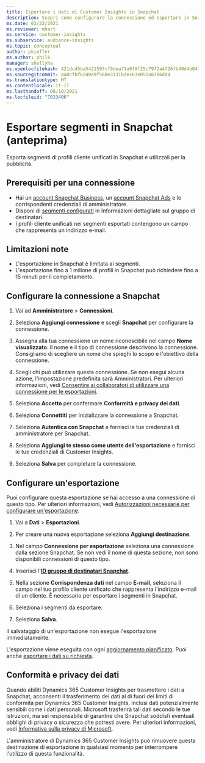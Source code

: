 ```yaml
---
title: Esportare i dati di Customer Insights in Snapchat
description: Scopri come configurare la connessione ed esportare in Snapchat.
ms.date: 03/22/2021
ms.reviewer: mhart
ms.service: customer-insights
ms.subservice: audience-insights
ms.topic: conceptual
author: pkieffer
ms.author: philk
manager: shellyha
ms.openlocfilehash: 421dcd5ba5421597cf9dea71a9f9f25c7972a4f26fb49d4b042f8667a317ab5d
ms.sourcegitcommit: aa0cfbf6240a9f560e3131bdec63e051a8786dd4
ms.translationtype: HT
ms.contentlocale: it-IT
ms.lasthandoff: 08/10/2021
ms.locfileid: "7033406"
---
```

# <a name="export-segments-to-snapchat-preview"></a>Esportare segmenti in Snapchat (anteprima)

Esporta segmenti di profili cliente unificati in Snapchat e utilizzali per la pubblicità. 

## <a name="prerequisites-for-a-connection"></a>Prerequisiti per una connessione

-   Hai un [account Snapchat Business](https://business.snapchat.com/), un [account Snapchat Ads](https://ads.snapchat.com/) e le corrispondenti credenziali di amministratore.
-   Disponi di [segmenti configurati](segments.md) in Informazioni dettagliate sul gruppo di destinatari.
-   I profili cliente unificati nei segmenti esportati contengono un campo che rappresenta un indirizzo e-mail.

## <a name="known-limitations"></a>Limitazioni note

- L'esportazione in Snapchat è limitata ai segmenti.
- L'esportazione fino a 1 milione di profili in Snapchat può richiedere fino a 15 minuti per il completamento. 

## <a name="set-up-connection-to-snapchat"></a>Configurare la connessione a Snapchat

1. Vai ad **Amministratore** > **Connessioni**.

1. Seleziona **Aggiungi connessione** e scegli **Snapchat** per configurare la connessione.

1. Assegna alla tua connessione un nome riconoscibile nel campo **Nome visualizzato**. Il nome e il tipo di connessione descrivono la connessione. Consigliamo di scegliere un nome che spieghi lo scopo e l'obiettivo della connessione.

1. Scegli chi può utilizzare questa connessione. Se non esegui alcuna azione, l'impostazione predefinita sarà Amministratori. Per ulteriori informazioni, vedi [Consentire ai collaboratori di utilizzare una connessione per le esportazioni](connections.md#allow-contributors-to-use-a-connection-for-exports).

1. Seleziona **Accetto** per confermare **Conformità e privacy dei dati**.

1. Seleziona **Connettiti** per inizializzare la connessione a Snapchat.

1. Seleziona **Autentica con Snapchat** e fornisci le tue credenziali di amministratore per Snapchat. 

1. Seleziona **Aggiungi te stesso come utente dell'esportazione** e fornisci le tue credenziali di Customer Insights.

1. Seleziona **Salva** per completare la connessione.

## <a name="configure-an-export"></a>Configurare un'esportazione

Puoi configurare questa esportazione se hai accesso a una connessione di questo tipo. Per ulteriori informazioni, vedi [Autorizzazioni necessarie per configurare un'esportazione](export-destinations.md#set-up-a-new-export).

1. Vai a **Dati** > **Esportazioni**.

1. Per creare una nuova esportazione seleziona **Aggiungi destinazione**.

1. Nel campo **Connessione per esportazione** seleziona una connessione dalla sezione Snapchat. Se non vedi il nome di questa sezione, non sono disponibili connessioni di questo tipo.

1. Inserisci l'[**ID gruppo di destinatari Snapchat**](https://businesshelp.snapchat.com/s/article/custom-audiences).

1. Nella sezione **Corrispondenza dati** nel campo **E-mail**, seleziona il campo nel tuo profilo cliente unificato che rappresenta l'indirizzo e-mail di un cliente. È necessario per esportare i segmenti in Snapchat.

1. Seleziona i segmenti da esportare. 

1. Seleziona **Salva**.

Il salvataggio di un'esportazione non esegue l'esportazione immediatamente.

L'esportazione viene eseguita con ogni [aggiornamento pianificato](system.md#schedule-tab). Puoi anche [esportare i dati su richiesta](export-destinations.md#run-exports-on-demand). 


## <a name="data-privacy-and-compliance"></a>Conformità e privacy dei dati

Quando abiliti Dynamics 365 Customer Insights per trasmettere i dati a Snapchat, acconsenti il trasferimento dei dati al di fuori dei limiti di conformità per Dynamics 365 Customer Insights, inclusi dati potenzialmente sensibili come i dati personali. Microsoft trasferirà tali dati secondo le tue istruzioni, ma sei responsabile di garantire che Snapchat soddisfi eventuali obblighi di privacy o sicurezza che potresti avere. Per ulteriori informazioni, vedi [Informativa sulla privacy di Microsoft](https://go.microsoft.com/fwlink/?linkid=396732).

L'amministratore di Dynamics 365 Customer Insights può rimuovere questa destinazione di esportazione in qualsiasi momento per interrompere l'utilizzo di questa funzionalità.
